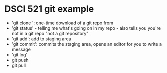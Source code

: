 # DSCI 521 git example

- 'git clone <URL>': one-time download of a git repo from <URL>
- 'git status' - telling me what's going on in my repo - also tells you you're not in a git repo "not a git repository"
- 'git add': add <FILE> to staging area
- 'git commit': commits the staging area, opens an editor for you to write a message
- 'git log'
- git push
- git pull
